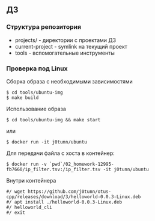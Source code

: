 ## ДЗ

### Структура репозитория
- projects/<NN> - директории с проектами ДЗ
- current-project - symlink на текущий проект
- tools - вспомогательные инструменты

### Проверка под Linux
Сборка образа с необходимыми зависимостями
```
$ cd tools/ubuntu-img
$ make build
```

Использование образа
```
$ cd tools/ubuntu-img && make start
```
или
```
$ docker run -it j0tunn/ubuntu
```
Для передачи файла с хоста в контейнер:
```
$ docker run -v `pwd`/02_homework-12995-fb7660/ip_filter.tsv:/ip_filter.tsv -it j0tunn/ubuntu
```
Внутри контейнера
```
#/ wget https://github.com/j0tunn/otus-cpp/releases/download/3/helloworld-0.0.3-Linux.deb
#/ apt install ./helloworld-0.0.3-Linux.deb
#/ helloworld_cli
#/ exit
```
